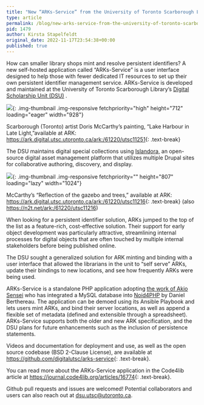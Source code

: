```yaml
---
title: "New “ARKs-Service” from the University of Toronto Scarborough Library"
type: article
permalink: /blog/new-arks-service-from-the-university-of-toronto-scarborough-library/
pid: 1479
author: Kirsta Stapelfeldt
original_date: 2022-11-17T23:54:38+00:00
published: true
---
```


How can smaller library shops mint and resolve persistent identifiers? A new
self-hosted application called “ARKs-Service” is a user interface designed to
help those with fewer dedicated IT resources to set up their own persistent
identifier management service. ARKs-Service is developed and maintained at the
University of Toronto Scarborough Library’s [Digital Scholarship Unit (DSU)] .

![][1]{: .img-thumbnail .img-responsive fetchpriority="high" height="712" loading="eager" width="928"}

Scarborough (Toronto) artist Doris McCarthy’s painting, “Lake Harbour in Late
Light,”available at ARK:
<https://ark.digital.utsc.utoronto.ca/ark:/61220/utsc11251>{: .text-break}

The DSU maintains digital special collections using [Islandora,] an
open-source digital asset management platform that utilizes multiple Drupal
sites for collaborative authoring, discovery, and display.

![][2]{: .img-thumbnail .img-responsive fetchpriority="" height="807" loading="lazy" width="1024"}

McCarthy’s “Reflection of the gazebo and trees,” available at ARK:
<https://ark.digital.utsc.utoronto.ca/ark:/61220/utsc11216>{: .text-break} (also
<https://n2t.net/ark:/61220/utsc11216>)

When looking for a persistent identifier solution, ARKs jumped to the top of
the list as a feature-rich, cost-effective solution. Their support for early
object development was particularly attractive, streamlining internal
processes for digital objects that are often touched by multiple internal
stakeholders before being published online.

The DSU sought a generalized solution for ARK minting and binding with a user
interface that allowed the librarians in the unit to “self serve” ARKs, update
their bindings to new locations, and see how frequently ARKs were being used.

ARKs-Service is a standalone PHP application adopting [the work of Akio
Sensei] who has integrated a MySQL database into [Noid4PHP] by Daniel
Berthereau. The application can be demoed using its Ansible Playbook and lets
users mint ARKs, and bind their server locations, as well as append a flexible
set of metadata (defined and extensible through a spreadsheet). ARKs-Service
supports both the older and new ARK specification, and the DSU plans for
future enhancements such as the inclusion of persistence statements.

Videos and documentation for deployment and use, as well as the open source
codebase (BSD 2-Clause License), are available at
<https://github.com/digitalutsc/arks-service>{: .text-break}.

You can read more about the ARKs-Service application in the Code4lib article
at <https://journal.code4lib.org/articles/16774>{: .text-break}.

Github pull requests and issues are welcomed! Potential collaborators and
users can also reach out at <dsu.utsc@utoronto.ca>.

[Digital Scholarship Unit (DSU)]: https://digital.utsc.utoronto.ca/
[1]: assets/images//posts/2022-11-17-new-arks-service-from-the-university-of-toronto-scarborough-library/lake_harbour.png
[Islandora,]: https://www.islandora.ca/
[2]: assets/images//posts/2022-11-17-new-arks-service-from-the-university-of-toronto-scarborough-library/gazebo_trees.png
[the work of Akio Sensei]: https://github.com/AkioUnity/Noid4Php
[Noid4PHP]: https://github.com/Daniel-KM/Noid4Php
